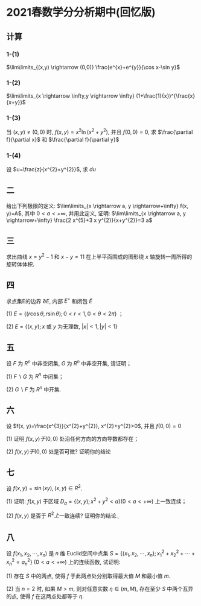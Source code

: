 # 2021春数学分分析期中(回忆版)

## 计算

### 1-(1)

$\lim\limits_{(x,y) \rightarrow (0,0)} \frac{e^{x}+e^{y}}{\cos x-\sin y}$

### 1-(2)

$\lim\limits_{x \rightarrow \infty,y \rightarrow \infty} (1+\frac{1}{x})^{\frac{x}{x+y}}$

### 1-(3)

当 $(x, y) \neq(0,0)$ 时, $f(x, y)=x^{2} \ln \left(x^{2}+y^{2}\right)$, 并且 $f(0,0)=0$, 求 $\frac{\partial f}{\partial x}$ 和 $\frac{\partial f}{\partial y}$

### 1-(4)

设 $u=\frac{z}{x^{2}+y^{2}}$, 求 $d u$

## 二

给出下列极限的定义:  $\lim\limits_{x \rightarrow a, y \rightarrow+\infty} f(x, y)=A$, 其中 $0<a<+\infty$, 并用此定义, 证明:  $\lim\limits_{x \rightarrow a, y \rightarrow+\infty} \frac{2 x^{5}+3 x y^{2}}{x+y^{2}}=3 a$

## 三

求出曲线 $x=y^{2}-1$ 和 $x-y=11$ 在上半平面围成的图形绕 $x$ 轴旋转一周所得的旋转体体积.

## 四

求点集E的边界 $\partial E$, 内部 $E^{\circ}$ 和闭包 $\bar{E}$

(1) $E=\{(r \cos \theta, r \sin \theta) ; 0<r<1,0<\theta<2 \pi\}$ ；

(2) $E=\{(x, y) ; x$ 或 $y$ 为无理数, $|x|<1,|y|<1\}$

## 五

设 $F$ 为 $R^{n}$ 中非空闭集, $G$ 为 $R^{n}$ 中非空开集, 请证明；

(1) $F \backslash G$ 为 $R^{n}$ 中闭集；

(2) $G \backslash F$ 为 $R^{n}$ 中开集.

## 六

设 $f(x, y)=\frac{x^{3}}{x^{2}+y^{2}}, x^{2}+y^{2}>0$, 并且 $f(0,0)=0$

(1) 证明 $f(x, y) 于(0,0)$ 处沿任何方向的方向导数都存在；

(2) $f(x, y) 于(0,0)$ 处是否可微? 证明你的结论

## 七

设 $f(x, y)=\sin (x y),(x, y) \in R^{2}$.

(1) 证明: $f(x, y)$ 于区域 $D_{a}=\left\{(x, y) ; x^{2}+y^{2}<a\right\}(0<a<+\infty)$ 上一致连续；

(2) $f(x, y)$ 是否于 $R^{2} 上$一致连续? 证明你的结论.$_{\text {.}}$

## 八

设 $f\left(x_{1}, x_{2}, \cdots, x_{n}\right)$ 是 $n$ 维 Euclid空间中点集 $S=\left\{\left(x_{1}, x_{2}, \cdots, x_{n}\right) ; x_{1}^{2}+x_{2}^{2}+\cdots+x_{n}^{2}=a_{n}^{2}\right\}$ $(0<a<+\infty)$ 上的连续函数, 试证明:

(1) 存在 $S$ 中的两点, 使得 $f$ 于此两点处分别取得最大值 $M$ 和最小值 $m$.

(2) 当 $n=2$ 时, 如果 $M>m$, 则对任意实数 $\eta \in(m, M)$, 存在至少 $S$ 中两个互异的点, 使得 $f$ 在这两点处都等于 $\eta$.
